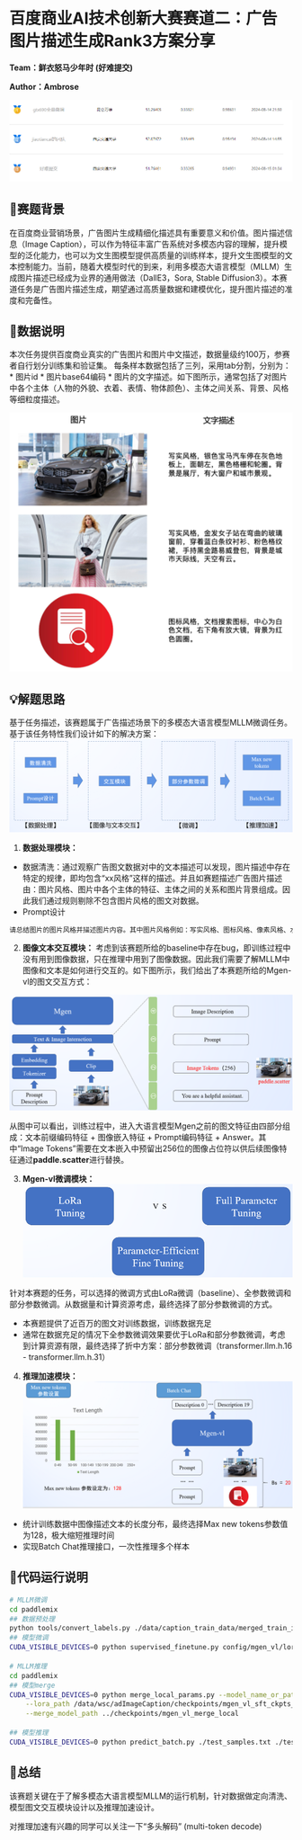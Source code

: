 # 百度商业AI技术创新大赛赛道二：广告图片描述生成Rank3方案分享
**Team：鲜衣怒马少年时 (好难提交)** 

**Author：Ambrose**

![pic/rank.png](pic/rank.png)
## 📝赛题背景
在百度商业营销场景，广告图片生成精细化描述具有重要意义和价值。图片描述信息（Image Caption），可以作为特征丰富广告系统对多模态内容的理解，提升模型的泛化能力，也可以为文生图模型提供高质量的训练样本，提升文生图模型的文本控制能力。当前，随着大模型时代的到来，利用多模态大语言模型（MLLM）生成图片描述已经成为业界的通用做法（DallE3，Sora, Stable Diffusion3）。本赛道任务是广告图片描述生成，期望通过高质量数据和建模优化，提升图片描述的准度和完备性。

[//]: # (## 📚赛题详情)
## 📢数据说明
本次任务提供百度商业真实的广告图片和图片中文描述，数据量级约100万，参赛者自行划分训练集和验证集。 每条样本数据包括了三列，采用tab分割，分别为： * 图片id * 图片base64编码 * 图片的文字描述。如下图所示，通常包括了对图片中各个主体（人物的外貌、衣着、表情、物体颜色）、主体之间关系、背景、风格等细粒度描述。

![pic/data_sample.png](pic/data_sample.png)

[//]: # (## 🤖评分规则)

## 💡解题思路
基于任务描述，该赛题属于广告描述场景下的多模态大语言模型MLLM微调任务。基于该任务特性我们设计如下的解决方案：
![pic/flow.png](pic/flow.png)

1. **数据处理模块：**

- 数据清洗：通过观察广告图文数据对中的文本描述可以发现，图片描述中存在特定的规律，即均包含“xx风格”这样的描述。并且如赛题描述广告图片描述由：图片风格、图片中各个主体的特征、主体之间的关系和图片背景组成。因此我们通过规则剔除不包含图片风格的图文对数据。
- Prompt设计
```bash
请总结图片的图片风格并描述图片内容。其中图片风格例如：写实风格、图标风格、像素风格、水彩风格、卡通风格、插画风格、黑白简笔风格、中国风风格、纯文字风格、艺术风格、素描风格、3D风格、科技风格等。图片内容包括：图片中各个主体的特征、主体之间关系和图片背景。注意描述内容需要具有准确性、连贯性和简洁性。因此该图片的图片风格和描述内容为：
```

2. **图像文本交互模块：**
考虑到该赛题所给的baseline中存在bug，即训练过程中没有用到图像数据，只在推理中用到了图像数据。因此我们需要了解MLLM中图像和文本是如何进行交互的。如下图所示，我们给出了本赛题所给的Mgen-vl的图文交互方式：

![pic/image&text.png](pic/image&text.png)

从图中可以看出，训练过程中，进入大语言模型Mgen之前的图文特征由四部分组成：文本前缀编码特征 + 图像嵌入特征 + Prompt编码特征 + Answer。其中“Image Tokens”需要在文本嵌入中预留出256位的图像占位符以供后续图像特征通过**paddle.scatter**进行替换。

3. **Mgen-vl微调模块：**
![pic/finetune.png](pic/finetune.png)

针对本赛题的任务，可以选择的微调方式由LoRa微调（baseline）、全参数微调和部分参数微调。从数据量和计算资源考虑，最终选择了部分参数微调的方式。

- 本赛题提供了近百万的图文对训练数据，训练数据充足
- 通常在数据充足的情况下全参数微调效果要优于LoRa和部分参数微调，考虑到计算资源有限，最终选择了折中方案：部分参数微调（transformer.llm.h.16 - transformer.llm.h.31）

4. **推理加速模块：**
![pic/infer.png](pic/infer.png)

- 统计训练数据中图像描述文本的长度分布，最终选择Max new tokens参数值为128，极大缩短推理时间
- 实现Batch Chat推理接口，一次性推理多个样本

## 🌟代码运行说明
```bash
# MLLM微调
cd paddlemix
## 数据预处理
python tools/convert_labels.py ./data/caption_train_data/merged_train_id_base64_cap ./data/ambrose_prompt/
## 模型微调
CUDA_VISIBLE_DEVICES=0 python supervised_finetune.py config/mgen_vl/lora_sft_argument.json

# MLLM推理
cd paddlemix
## 模型merge
CUDA_VISIBLE_DEVICES=0 python merge_local_params.py --model_name_or_path  /data/wsc/adImageCaption/pretrained_models/mgen-vl-chat-7b \
    --lora_path /data/wsc/adImageCaption/checkpoints/mgen_vl_sft_ckpts_clip/checkpoint-30000 \
    --merge_model_path ../checkpoints/mgen_vl_merge_local

## 模型推理 
CUDA_VISIBLE_DEVICES=0 python predict_batch.py ./test_samples.txt ./test/results.txt /data/wsc/adImageCaption/pretrained_models/mgen-vl-chat-7b/
```

## 🎉总结
该赛题关键在于了解多模态大语言模型MLLM的运行机制，针对数据做定向清洗、模型图文交互模块设计以及推理加速设计。

对推理加速有兴趣的同学可以关注一下“多头解码” (multi-token decode)